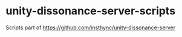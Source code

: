 # unity-dissonance-server-scripts
Scripts part of https://github.com/insthync/unity-dissonance-server
